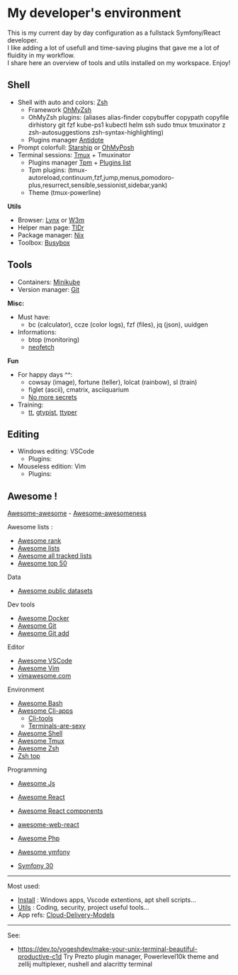 # My developer's environment

This is my current day by day configuration as a fullstack Symfony/React developer.      
I like adding a lot of usefull and time-saving plugins that gave me a lot of fluidity in my workflow.    
I share here an overview of tools and utils installed on my workspace. Enjoy!   

## Shell

- Shell with auto and colors: [Zsh](https://wiki.ubuntu-fr.org/zsh)
  + Framework [OhMyZsh](https://ohmyz.sh)
  + OhMyZsh plugins: (aliases alias-finder copybuffer copypath copyfile dirhistory git fzf kube-ps1 kubectl helm ssh sudo tmux tmuxinator z zsh-autosuggestions zsh-syntax-highlighting)  
  + Plugins manager [Antidote](https://getantidote.github.io)
- Prompt colorfull: [Starship](https://starship.rs) or [OhMyPosh](https://ohmyposh.dev)
- Terminal sessions: [Tmux](https://doc.ubuntu-fr.org/tmux) + Tmuxinator
  + Plugins manager [Tpm](https://github.com/tmux-plugins/tpm) + [Plugins list](https://github.com/tmux-plugins/list)
  + Tpm plugins: (tmux-autoreload,continuum,fzf,jump,menus,pomodoro-plus,resurrect,sensible,sessionist,sidebar,yank) 
  + Theme (tmux-powerline)

**Utils**

- Browser: [Lynx](https://lynx.invisible-island.net) or [W3m](https://doc.ubuntu-fr.org/w3m)
- Helper man page: [TlDr](https://tldr.sh) 
- Package manager: [Nix](https://nixos.org)
- Toolbox: [Busybox](https://busybox.net)

## Tools 

- Containers: [Minikube](https://minikube.sigs.k8s.io)
- Version manager: [Git](https://git-scm.com)

**Misc:**   

- Must have:
  + bc (calculator), ccze (color logs), fzf (files), jq (json), uuidgen
- Informations:
  + btop (monitoring)
  + [neofetch](https://github.com/dylanaraps/neofetch)

**Fun**

- For happy days ^^:
  + cowsay (image), fortune (teller), lolcat (rainbow), sl (train)
  + figlet (ascii), cmatrix, asciiquarium
  + [No more secrets](https://github.com/bartobri/no-more-secrets)
- Training:
  + [tt](https://github.com/lemnos/tt), [gtypist](https://www.gnu.org/software/gtypist), [ttyper](https://github.com/max-niederman/ttyper) 

## Editing

- Windows editing: VSCode
  + Plugins:
- Mouseless edition: Vim
  + Plugins:

## Awesome !

[Awesome-awesome](https://github.com/emijrp/awesome-awesome) - [Awesome-awesomeness](https://github.com/bayandin/awesome-awesomeness)

Awesome lists :
+ [Awesome rank](https://awesomerank.github.io)
+ [Awesome lists](https://github.com/sindresorhus/awesome)
+ [Awesome all tracked lists](https://www.trackawesomelist.com/#all-tracked-list)
+ [Awesome top 50](https://www.trackawesomelist.com/#top-50-awesome-list)

Data
- [Awesome public datasets](https://github.com/awesomedata/awesome-public-datasets)

Dev tools
- [Awesome Docker](https://github.com/veggiemonk/awesome-docker)
- [Awesome Git](https://github.com/dictcp/awesome-git)
- [Awesome Git add](https://project-awesome.org/stevemao/awesome-git-addons)

Editor
- [Awesome VSCode](https://github.com/viatsko/awesome-vscode)
- [Awesome Vim](https://github.com/akrawchyk/awesome-vim)
- [vimawesome.com](https://vimawesome.com)

Environment
- [Awesome Bash](https://github.com/awesome-lists/awesome-bash)
- [Awesome Cli-apps](https://github.com/agarrharr/awesome-cli-apps)
  + [Cli-tools](https://dev.to/lissy93/cli-tools-you-cant-live-without-57f6)
  + [Terminals-are-sexy](https://github.com/k4m4/terminals-are-sexy)
- [Awesome Shell](https://awesomerank.github.io/lists/alebcay/awesome-shell.html)
- [Awesome Tmux](https://github.com/rothgar/awesome-tmux)
- [Awesome Zsh](https://awesomerank.github.io/lists/unixorn/awesome-zsh-plugins.html)
- [Zsh top](https://safjan.com/top-popular-zsh-plugins-on-github-2023)

Programming
- [Awesome Js](https://github.com/sorrycc/awesome-javascript)
- [Awesome React](https://github.com/enaqx/awesome-react)
- [Awesome React components](https://github.com/brillout/awesome-react-components)
- [awesome-web-react](https://awesome-web-react.js.org)

- [Awesome Php](https://github.com/ziadoz/awesome-php)
- [Awesome ymfony](https://github.com/sitepoint-editors/awesome-symfony)
- [Symfony 30](https://symfony.com/blog/the-30-most-useful-symfony-bundles-and-making-them-even-better)


---
Most used:
- [Install](https://github.com/cylmat/docs/tree/main/install) : Windows apps, Vscode extentions, apt shell scripts... 
- [Utils](https://github.com/cylmat/docs/tree/main/Utils) : Coding, security, project useful tools...
- App refs: [Cloud-Delivery-Models](https://github.com/cylmat/docs/blob/main/Form/Archilog/Cloud-Delivery-Models.png)

---
See:
- https://dev.to/yogeshdev/make-your-unix-terminal-beautiful-productive-c1d
Try Prezto plugin manager, Powerlevel10k theme and zellij multiplexer, nushell and alacritty terminal
